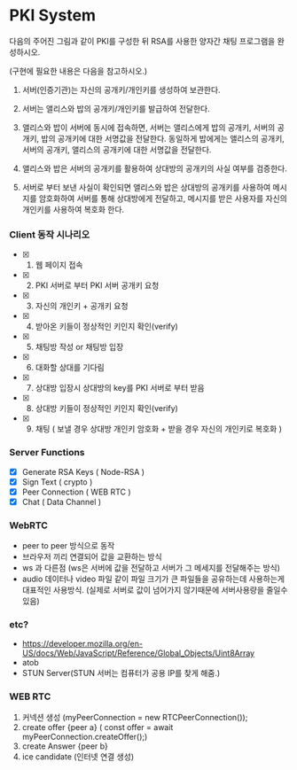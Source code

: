 # PKI System

다음의 주어진 그림과 같이 PKI를 구성한 뒤 RSA를 사용한 양자간 채팅 프로그램을 완성하시오.

(구현에 필요한 내용은 다음을 참고하시오.)

1. 서버(인증기관)는 자신의 공개키/개인키를 생성하여 보관한다.

2. 서버는 앨리스와 밥의 공개키/개인키를 발급하여 전달한다.

3. 앨리스와 밥이 서버에 동시에 접속하면, 서버는 앨리스에게 밥의 공개키, 서버의 공개키, 밥의 공개키에 대한 서명값을 전달한다. 동일하게 밥에게는 앨리스의 공개키, 서버의 공개키, 앨리스의 공개키에 대한 서명값을 전달한다.

4. 앨리스와 밥은 서버의 공개키를 활용하여 상대방의 공개키의 사실 여부를 검증한다.

5. 서버로 부터 보낸 사실이 확인되면 앨리스와 밥은 상대방의 공개키를 사용하여 메시지를 암호화하여 서버를 통해 상대방에게 전달하고, 메시지를 받은 사용자를 자신의 개인키를 사용하여 복호화 한다.

### Client 동작 시나리오

- [x] 1. 웹 페이지 접속
- [x] 2. PKI 서버로 부터 PKI 서버 공개키 요청
- [x] 3. 자신의 개인키 + 공개키 요청
- [x] 4. 받아온 키들이 정상적인 키인지 확인(verify)
- [x] 5. 채팅방 작성 or 채팅방 입장
- [x] 6. 대화할 상대를 기다림
- [x] 7. 상대방 입장시 상대방의 key를 PKI 서버로 부터 받음
- [x] 8. 상대방 키들이 정상적인 키인지 확인(verify)
- [x] 9. 채팅 ( 보낼 경우 상대방 개인키 암호화 + 받을 경우 자신의 개인키로 복호화 )

### Server Functions

- [x] Generate RSA Keys ( Node-RSA )
- [x] Sign Text ( crypto )
- [x] Peer Connection ( WEB RTC )
- [x] Chat ( Data Channel )

### WebRTC

- peer to peer 방식으로 동작
- 브라우저 끼리 연결되어 값을 교환하는 방식
- ws 과 다른점 (ws은 서버에 값을 전달하고 서버가 그 메세지를 전달해주는 방식)
- audio 데이터나 video 파일 같이 파일 크기가 큰 파일들을 공유하는데 사용하는게 대표적인 사용방식. (실제로 서버로 값이 넘어가지 않기때문에 서버사용량을 줄일수 있음)

### etc?

- https://developer.mozilla.org/en-US/docs/Web/JavaScript/Reference/Global_Objects/Uint8Array
- atob
- STUN Server(STUN 서버는 컴퓨터가 공용 IP를 찾게 해줌.)

### WEB RTC

1. 커넥션 생성 (myPeerConnection = new RTCPeerConnection());
2. create offer {peer a} ( const offer = await myPeerConnection.createOffer();)
3. create Answer {peer b}
4. ice candidate (인터넷 연결 생성)
